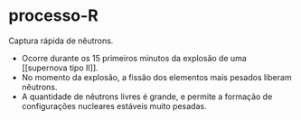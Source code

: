 # processo-R

Captura rápida de nêutrons.

- Ocorre durante os 15 primeiros minutos da explosão de uma [[supernova tipo II]].
- No momento da explosão, a fissão dos elementos mais pesados liberam nêutrons.
- A quantidade de nêutrons livres é grande, e permite a formação de configurações nucleares estáveis muito pesadas.
